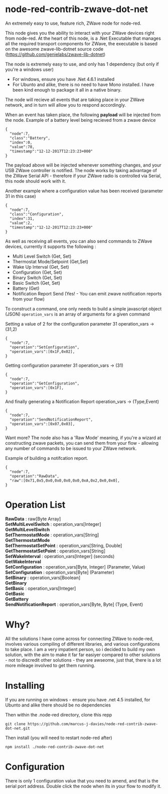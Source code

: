 # node-red-contrib-zwave-dot-net
An extremely easy to use, feature rich, ZWave node for node-red.

This node gives you the ability to interact with your ZWave devices right from node-red.
At the heart of this node, is a .Net Executable that manages all the required transport components for ZWave, the executable is based on the awesome zwave-lib-dotnet source code (https://github.com/genielabs/zwave-lib-dotnet)

The node is extremely easy to use, and only has 1 dependency (but only if you're a windows user)  
  - For windows, ensure you have .Net 4.6.1 installed  
  - For Ubunto and alike, there is no need to have Mono installed. I have been kind enough to package it all in a native binary.
  

The node will recieve all events that are taking place in your ZWave network, and in turn will allow you to respond accordingly.

When an event has taken place, the following **payload** will be injected from the node.
Example of a battery level being recieved from a zwave device

```
{
  "node":7,
  "class":"Battery",
  "index":0,
  "value":78,
  "timestamp":"12-12-2017T12:23:23+000"
}
```
The payload above will be injected whenever something changes, and your USB ZWave controller is notified.
The node works by taking advantage of the ZWave Serial API - therefore if your ZWave radio is controlled via Serial, this node should work with it.

Another example where a configuration value has been received (parameter 31 in this case)
```
{
  "node":7,
  "class":"Configuration",
  "index":31,
  "value":2,
  "timestamp":"12-12-2017T12:23:23+000"
}
```
As well as receiving all events, you can also send commands to ZWave devices, currently it supports the following :

  - Multi Level Switch (Get, Set)
  - Thermostat Mode/Setpoint (Get,Set)
  - Wake Up Interval (Get, Set)
  - Configuration (Get, Set)
  - Binary Switch (Get, Set)
  - Basic Switch (Get, Set)
  - Battery (Get)
  - Notification Report Send (Yes! - You can emit zwave notification reports from your flow)
  
To construct a command, one only needs to build a simple javascript object (JSON)
```operation_vars``` is an array of arguments for a given command

Setting a value of 2 for the configuration parameter 31 operation_vars -> (31,2)
```
{
  "node":7,
  "operation":"SetConfiguration",
  "operation_vars":[0x1F,0x02],
}
```
Getting configuration parameter 31 operation_vars -> (31)
```
{
  "node":7,
  "operation":"GetConfiguration",
  "operation_vars":[0x1F],
}
```
And finally generating a Notification Report operation_vars -> (Type,Event)
```
{
  "node":7,
  "operation":"SendNotificationReport",
  "operation_vars":[0x07,0x03],
}
```

Want more?
The node also has a 'Raw Mode' meaning, if you're a wizard at constructing zwave packets, you can send them from your flow - allowing any number of commands to be issued to your ZWave network.

Example of building a notifcation report. 

```
{
  "node":7,
  "operation":"RawData",
  "raw":[0x71,0x5,0x0,0x0,0x0,0x0,0xA,0x2,0x0,0x0],
}
```

# Operation List
**RawData** : raw[Byte Array]  
**SetMultiLevelSwitch** : operation_vars[Integer]  
**GetMultiLevelSwitch**  
**SetThermostatMode** : operation_vars[String]  
**GetThermostatMode**  
**SetThermostatSetPoint** : operation_vars[String, Double]  
**GetThermostatSetPoint** : operation_vars[String]  
**SetWakeInterval** : operation_vars[Integer] (seconds)  
**GetWakeInterval**  
**SetConfiguration** : operation_vars[Byte, Integer] (Parameter, Value)  
**SetConfiguration** : operation_vars[Byte] (Parameter)  
**SetBinary** : operation_vars[Boolean]  
**GetBinary**  
**SetBasic** : operation_vars[Integer]  
**GetBasic**  
**GetBattery**  
**SendNotificationReport** : operation_vars[Byte, Byte] (Type, Event)  

# Why?
All the solutions I have come across for connecting ZWave to node-red, involves various compiling of different libraries, and various configurations to take place. I am a very impatient person, so i decided to build my own solution, with the aim to make it far far easiyer compared to other solutions - not to discredit other solutions - they are awseome, just that, there is a lot more mileage involved to get them running.

# Installing
If you are running on windows - ensure you have .net 4.5 installed, for Ubunto and alike there should be no dependencies

Then within the .node-red directory, clone this repp

```
git clone https://github.com/marcus-j-davies/node-red-contrib-zwave-dot-net.git
```

Then install (you will need to restart node-red after)

```
npm install ./node-red-contrib-zwave-dot-net
```

# Configuration
There is only 1 configuration value that you need to amend, and that is the serial port address. Double click the node when its in your flow to modify it.

